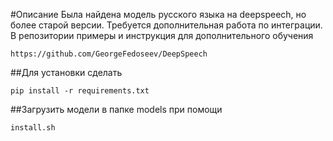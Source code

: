 #Описание
Была найдена модель русского языка на deepspeech, но более старой версии.
Требуется дополнительная работа по интеграции. В репозитории примеры и инструкция
для дополнительного обучения

    https://github.com/GeorgeFedoseev/DeepSpeech



##Для установки сделать

    pip install -r requirements.txt


##Загрузить модели в папке models при помощи

    install.sh


